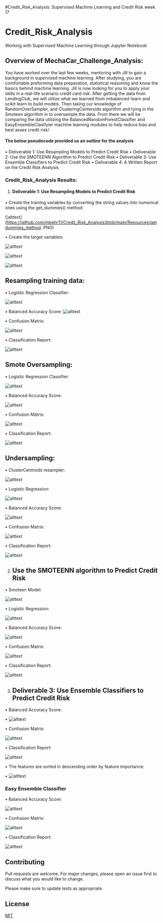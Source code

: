 #Credit_Risk_Analysis:
Supervised Machine Learning and Credit Risk week 17
# Credit_Risk_Analysis
Working with Supervised Machine Learning through Jupyter Notebook
## Overview of MechaCar_Challenge_Analysis:

You have worked over the last few weeks, mentoring with Jill to gain a background in supervised machine learning. After studying, you are comfortable preforming data preparation, statistical reasoning and know the basics behind machine learning. Jill is now looking for you to apply your skills in a real-life scenario credit card risk. After getting the data from LendingClub, we will utilize what we learned from imbalanced-learn and scikit learn to build models. Then taking our knowledge of RandomOverSampler, and ClusteringCenteroids algorithm and tying in the Smoteen algorithm in to oversample the data. From there we will be comparing the data utilizing the BalancedRandomForestClassifier and EasyEnsembleClasifyier machine learning modules to help reduce bias and best asses credit risk/ 
#### The below pseudocode provided us an outline for the analysis ####
•	Deliverable 1:  Use Resampling Models to Predict Credit Risk
•	Deliverable 2: Use the SMOTEENN Algorithm to Predict Credit Risk
•	Deliverable 3: Use Ensemble Classifiers to Predict Credit Risk
•	Deliverable 4: A Written Report on the Credit Risk Analysis

### Credit_Risk_Analysis Results: ###
1.	#### Deliverable 1:  Use Resampling Models to Predict Credit Risk 

•	Create the training variables by converting the string values into numerical ones using the get_dummies() method:

![alttext](https://github.com/mbehr11/Credit_Risk_Analysis/blob/main/Resources/getdummies_method .PNG) 

•	Create the target variables:

![alttext](https://github.com/mbehr11/Credit_Risk_Analysis/blob/main/Resources/set_target.PNG)

![alttext](https://github.com/mbehr11/Credit_Risk_Analysis/blob/main/Resources/balance_target_var.PNG)

![alttext](https://github.com/mbehr11/Credit_Risk_Analysis/blob/main/Resources/update_target_var.PNG)


## Resampling training data:
•	Logistic Regression Classifier:

![alttext](https://github.com/mbehr11/Credit_Risk_Analysis/blob/main/Resources/logisticregression_randomoversampler.PNG)


•	Balanced Accuracy Score:
![alttext](https://github.com/mbehr11/Credit_Risk_Analysis/blob/main/Resources/accuracy_score_logistic.PNG)

•	Confusion Matrix:

![alttext](https://github.com/mbehr11/Credit_Risk_Analysis/blob/main/Resources/confusion_matrix_logistic.PNG)

•	Classification Report:

![alttext](https://github.com/mbehr11/Credit_Risk_Analysis/blob/mainResources/classification_report_logistic.PNG)

## Smote Oversampling:
•	Logistic Regression Classifier:


![alttext](https://github.com/mbehr11/Credit_Risk_Analysis/blob/main/Resources/logisticregression_smote.PNG)

•	Balanced Accuracy Score:


![alttext](https://github.com/mbehr11/Credit_Risk_Analysis/blob/main/Resources/logisticregression_smote.PNG)

•	Confusion Matrix:


![alttext](https://github.com/mbehr11/Credit_Risk_Analysis/blob/main/Resources/logisticregression_smote.PNG)

•	Classification Report:


![alttext](https://github.com/mbehr11/Credit_Risk_Analysis/blob/main/Resources/classification_report_logistic.PNG)

## Undersampling:

•	ClusterCentroids resampler:


![alttext](https://github.com/mbehr11/Credit_Risk_Analysis/blob/main/Resources/clustercentriods_undersampling.PNG)

•	Logistic Regression:


![alttext](https://github.com/mbehr11/Credit_Risk_Analysis/blob/mainResources/logisticregression_undersampling.PNG)

•	Balanced Accuracy Score:


![alttext](https://github.com/mbehr11/Credit_Risk_Analysis/blob/main/Resources/accuracy_score_undersampling.PNG)

•	Confusion Matrix:


![alttext](https://github.com/mbehr11/Credit_Risk_Analysis/blob/main/Resources/confusion_matrix_undersampling.PNG)

•	Classification Report:


![alttext](https://github.com/mbehr11/Credit_Risk_Analysis/blob/main/Resources/classification_report_undersampling.PNG)

2.	## Use the SMOTEENN algorithm to Predict Credit Risk

•	Smoteen Model:


![alttext](https://github.com/mbehr11/Credit_Risk_Analysis/blob/main/Resources/smoteen_model.PNG)

•	Logistic Regression:

![alttext](https://github.com/mbehr11/Credit_Risk_Analysis/blob/main/Resources/logisticregression_smoteen.PNG)

•	Balanced Accuracy Score:

![alttext](https://github.com/mbehr11/Credit_Risk_Analysis/blob/main/Resources/accuracy_score_smoteen.PNG)

•	Confusion Matrix:

![alttext](https://github.com/mbehr11/Credit_Risk_Analysis/blob/main/Resources/confusion_matrix_smoteen.PNG)

•	Classification Report:


![alttext](https://github.com/mbehr11/Credit_Risk_Analysis/blob/main/Resources/classification_report_smoteen.PNG)


3.	## Deliverable 3: Use Ensemble Classifiers to Predict Credit Risk

•	Balanced Accuracy Score:


•	![alttext](https://github.com/mbehr11/Credit_Risk_Analysis/blob/main/Resources/accuracy_score_randomforest.PNG)

•	Confusion Matrix:


![alttext](https://github.com/mbehr11/Credit_Risk_Analysis/blob/main/Resources/confusion_matrix_randomforest.PNG)

•	Classification Report:


![alttext](https://github.com/mbehr11/Credit_Risk_Analysis/blob/main/Resources/classification_randomforest.PNG)

•	The features are sorted in descending order by feature importance:


•	![alttext](https://github.com/mbehr11/Credit_Risk_Analysis/blob/main/Resources/sorted_features_randomforest.PNG)

### Easy Ensemble Classifier

•	Balanced Accuracy Score:


![alttext](https://github.com/mbehr11/Credit_Risk_Analysis/blob/main/Resources/accuracy_score_easyensemble.PNG)

•	Confusion Matrix:

![alttext](https://github.com/mbehr11/Credit_Risk_Analysis/blob/main/Resources/confusion_matrix_easyensemble.PNG)

•	Classification Report:

![alttext](https://github.com/mbehr11/Credit_Risk_Analysis/blob/main/Resources/classification_easyensemble.PNG)

## Contributing 
Pull requests are welcome. For major changes, please open an issue first to discuss what you would like to change.

Please make sure to update tests as appropriate.

## License
[MIT](https://choosealicense.com/licenses/mit/)

